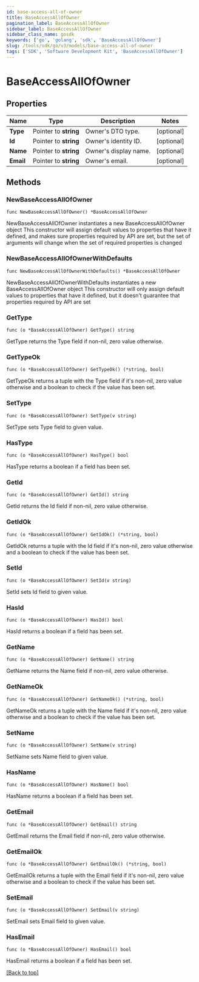 ```yaml
---
id: base-access-all-of-owner
title: BaseAccessAllOfOwner
pagination_label: BaseAccessAllOfOwner
sidebar_label: BaseAccessAllOfOwner
sidebar_class_name: gosdk
keywords: ['go', 'golang', 'sdk', 'BaseAccessAllOfOwner'] 
slug: /tools/sdk/go/v3/models/base-access-all-of-owner
tags: ['SDK', 'Software Development Kit', 'BaseAccessAllOfOwner']
---
```


# BaseAccessAllOfOwner

## Properties

Name | Type | Description | Notes
------------ | ------------- | ------------- | -------------
**Type** | Pointer to **string** | Owner&#39;s DTO type. | [optional] 
**Id** | Pointer to **string** | Owner&#39;s identity ID. | [optional] 
**Name** | Pointer to **string** | Owner&#39;s display name. | [optional] 
**Email** | Pointer to **string** | Owner&#39;s email. | [optional] 

## Methods

### NewBaseAccessAllOfOwner

`func NewBaseAccessAllOfOwner() *BaseAccessAllOfOwner`

NewBaseAccessAllOfOwner instantiates a new BaseAccessAllOfOwner object
This constructor will assign default values to properties that have it defined,
and makes sure properties required by API are set, but the set of arguments
will change when the set of required properties is changed

### NewBaseAccessAllOfOwnerWithDefaults

`func NewBaseAccessAllOfOwnerWithDefaults() *BaseAccessAllOfOwner`

NewBaseAccessAllOfOwnerWithDefaults instantiates a new BaseAccessAllOfOwner object
This constructor will only assign default values to properties that have it defined,
but it doesn't guarantee that properties required by API are set

### GetType

`func (o *BaseAccessAllOfOwner) GetType() string`

GetType returns the Type field if non-nil, zero value otherwise.

### GetTypeOk

`func (o *BaseAccessAllOfOwner) GetTypeOk() (*string, bool)`

GetTypeOk returns a tuple with the Type field if it's non-nil, zero value otherwise
and a boolean to check if the value has been set.

### SetType

`func (o *BaseAccessAllOfOwner) SetType(v string)`

SetType sets Type field to given value.

### HasType

`func (o *BaseAccessAllOfOwner) HasType() bool`

HasType returns a boolean if a field has been set.

### GetId

`func (o *BaseAccessAllOfOwner) GetId() string`

GetId returns the Id field if non-nil, zero value otherwise.

### GetIdOk

`func (o *BaseAccessAllOfOwner) GetIdOk() (*string, bool)`

GetIdOk returns a tuple with the Id field if it's non-nil, zero value otherwise
and a boolean to check if the value has been set.

### SetId

`func (o *BaseAccessAllOfOwner) SetId(v string)`

SetId sets Id field to given value.

### HasId

`func (o *BaseAccessAllOfOwner) HasId() bool`

HasId returns a boolean if a field has been set.

### GetName

`func (o *BaseAccessAllOfOwner) GetName() string`

GetName returns the Name field if non-nil, zero value otherwise.

### GetNameOk

`func (o *BaseAccessAllOfOwner) GetNameOk() (*string, bool)`

GetNameOk returns a tuple with the Name field if it's non-nil, zero value otherwise
and a boolean to check if the value has been set.

### SetName

`func (o *BaseAccessAllOfOwner) SetName(v string)`

SetName sets Name field to given value.

### HasName

`func (o *BaseAccessAllOfOwner) HasName() bool`

HasName returns a boolean if a field has been set.

### GetEmail

`func (o *BaseAccessAllOfOwner) GetEmail() string`

GetEmail returns the Email field if non-nil, zero value otherwise.

### GetEmailOk

`func (o *BaseAccessAllOfOwner) GetEmailOk() (*string, bool)`

GetEmailOk returns a tuple with the Email field if it's non-nil, zero value otherwise
and a boolean to check if the value has been set.

### SetEmail

`func (o *BaseAccessAllOfOwner) SetEmail(v string)`

SetEmail sets Email field to given value.

### HasEmail

`func (o *BaseAccessAllOfOwner) HasEmail() bool`

HasEmail returns a boolean if a field has been set.


[[Back to top]](#) 


